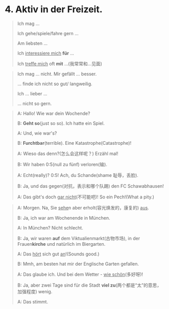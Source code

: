 # 4. Aktiv in der Freizeit.



> Ich mag ...
>
> Ich gehe/spiele/fahre gern ...
>
> Am liebsten ...
>
> Ich <u>interessiere mich</u> **für** ...
>
> Ich <u>treffe mich</u> oft **mit** …(我常常和...见面)

> Ich mag ... nicht. Mir gefällt ... besser.
>
> ... finde ich nicht so gut/ langweilig.
>
> Ich ... lieber ...
>
> ... nicht so gern.



> A: Hallo! Wie war dein Wochende?
>
> B: **Geht so**(just so so). Ich hatte ein Spiel.
>
> A: Und, wie war's?
>
> B: **Furchtbar**(terrible). Eine Katastrophe(Catastrophe)!
>
> A: Wieso das denn?(怎么会这样呢？) Erzähl mal!
>
> B: Wir haben 0:5(null zu fünf) verloren(输).
>
> A: Echt(really)? 0:5! Ach, du Schande(shame 耻辱，丢脸).
>
> B: Ja, und das gegen(对抗，表示和哪个队踢) den FC Schawabhausen!
>
> A: Das gibt's doch <u>gar nicht</u>(不可能吧)! So ein Pech!(What a pity.)



> A: Morgen. Na, Sie <u>sehe</u>n aber erholt(容光焕发的，康复的) <u>aus</u>.
>
> B: Ja, ich war am Wochenende in München.
>
> A: In München? Nicht schlecht.
>
> B: Ja, wir waren **auf** dem Viktualienmarkt(古物市场), in der Frauen**kirche** und natürlich im Biergarten.
>
> A: Das <u>hört</u> sich gut <u>an</u>!(Sounds good.)
>
> B: Mmh, am besten hat mir der Englische Garten gefallen.
>
> A: Das glaube ich. Und bei dem Wetter - <u>wie schön</u>(多好呀)!
>
> B: Ja, aber zwei Tage sind für die Stadt **viel zu**(两个都是“太”的意思，加强程度) wenig.
>
> A: Das stimmt.

